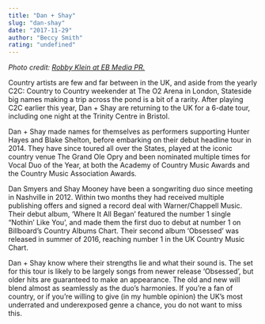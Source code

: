 ```yaml
---
title: "Dan + Shay"
slug: "dan-shay"
date: "2017-11-29"
author: "Beccy Smith"
rating: "undefined"
---
```


_Photo credit: [Robby Klein at EB Media PR.](http://ebmediapr.com/clients/dan-shay)_

Country artists are few and far between in the UK, and aside from the yearly C2C: Country to Country weekender at The O2 Arena in London, Stateside big names making a trip across the pond is a bit of a rarity. After playing C2C earlier this year, Dan + Shay are returning to the UK for a 6-date tour, including one night at the Trinity Centre in Bristol.

Dan + Shay made names for themselves as performers supporting Hunter Hayes and Blake Shelton, before embarking on their debut headline tour in 2014. They have since toured all over the States, played at the iconic country venue The Grand Ole Opry and been nominated multiple times for Vocal Duo of the Year, at both the Academy of Country Music Awards and the Country Music Association Awards.

Dan Smyers and Shay Mooney have been a songwriting duo since meeting in Nashville in 2012. Within two months they had received multiple publishing offers and signed a record deal with Warner/Chappell Music. Their debut album, ‘Where It All Began’ featured the number 1 single “Nothin’ Like You’, and made them the first duo to debut at number 1 on Billboard’s Country Albums Chart. Their second album ‘Obsessed’ was released in summer of 2016, reaching number 1 in the UK Country Music Chart.

Dan + Shay know where their strengths lie and what their sound is. The set for this tour is likely to be largely songs from newer release ‘Obsessed’, but older hits are guaranteed to make an appearance. The old and new will blend almost as seamlessly as the duo’s harmonies. If you’re a fan of country, or if you’re willing to give (in my humble opinion) the UK’s most underrated and underexposed genre a chance, you do not want to miss this.
